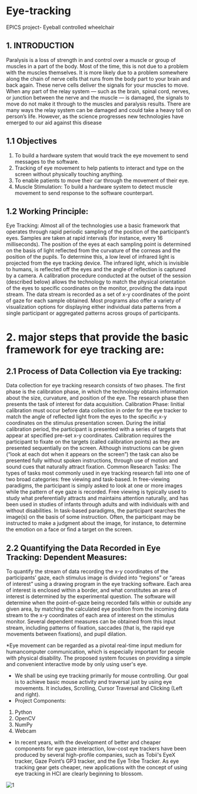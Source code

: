 # Eye-tracking
EPICS project- Eyeball controlled wheelchair

## 1. INTRODUCTION
Paralysis is a loss of strength in and control over a muscle or group of muscles in a part of the
body. Most of the time, this is not due to a problem with the muscles themselves. It is more
likely due to a problem somewhere along the chain of nerve cells that runs from the body part
to your brain and back again. These nerve cells deliver the signals for your muscles to move.
When any part of the relay system — such as the brain, spinal cord, nerves, or junction
between the nerve and the muscle — is damaged, the signals to move do not make it through
to the muscles and paralysis results. There are many ways the relay system can be damaged
and could take a heavy toll on person’s life. However, as the science progresses new
technologies have emerged to our aid against this disease 

## 1.1 Objectives
1. To build a hardware system that would track the eye movement to send messages to the
software.
2. Tracking of eye movement to help patients to interact and type on the screen without
physically touching anything.
3. To enable patients to move their car through the movement of their eye.
4. Muscle Stimulation: To build a hardware system to detect muscle movement to send
response to the software counterpart.

## 1.2 Working Principle:
Eye Tracking: Almost all of the technologies use a basic framework that operates through
rapid periodic sampling of the position of the participant’s eyes. Samples are taken at rapid
intervals (for instance, every 16 milliseconds). The position of the eyes at each sampling
point is determined on the basis of light reflected from the curvature of the corneas and the
position of the pupils. To determine this, a low level of infrared light is projected from the
eye tracking device. The infrared light, which is invisible to humans, is reflected off the eyes
and the angle of reflection is captured by a camera. A calibration procedure conducted at the
outset of the session (described below) allows the technology to match the physical
orientation of the eyes to specific coordinates on the monitor, providing the data input stream.
The data stream is recorded as a set of x-y coordinates of the point of gaze for each sample
obtained. Most programs also offer a variety of visualization options for displaying either
individual data patterns from a single participant or aggregated patterns across groups of
participants.

# 2. major steps that provide the basic framework for eye tracking are:

## 2.1 Process of Data Collection via Eye tracking:
Data collection for eye tracking research consists of two phases. The first phase is the
calibration phase, in which the technology obtains information about the size, curvature, and
position of the eye. The research phase then presents the task of interest for data acquisition.
Calibration Phase: Iinitial calibration must occur before data collection in order for the eye
tracker to match the angle of reflected light from the eyes to the specific x-y coordinates on
the stimulus presentation screen. During the initial calibration period, the participant is
presented with a series of targets that appear at specified pre-set x-y coordinates.
Calibration requires the participant to fixate on the targets (called calibration points) as they
are presented sequentially on the screen. Although instructions can be given (“look at each
dot when it appears on the screen”) the task can also be presented fully without spoken
instructions, through use of motion and sound cues that naturally attract fixation.
Common Research Tasks: The types of tasks most commonly used in eye tracking research
fall into one of two broad categories: free viewing and task-based. In free-viewing paradigms,
the participant is simply asked to look at one or more images while the pattern of eye gaze is
recorded. Free viewing is typically used to study what preferentially attracts and maintains
attention naturally, and has been used in studies of infants through adults and with individuals
with and without disabilities.
In task-based paradigms, the participant searches the image(s) on the basis of some
instruction. Often, the participant may be instructed to make a judgment about the image, for
instance, to determine the emotion on a face or find a target on the screen.

## 2.2 Quantifying the Data Recorded in Eye Tracking: Dependent Measures:
To quantify the stream of data recording the x-y coordinates of the participants’ gaze, each
stimulus image is divided into “regions” or “areas of interest” using a drawing program in the
eye tracking software. Each area of interest is enclosed within a border, and what constitutes
an area of interest is determined by the experimental question.
The software will determine when the point-of-gaze being recorded falls within or outside
any given area, by matching the calculated eye position from the incoming data stream to the
x-y coordinates of each area of interest on the stimulus monitor. Several dependent measures
can be obtained from this input stream, including patterns of fixation, saccades (that is, the
rapid eye movements between fixations), and pupil dilation.

*Eye movement can be regarded as a pivotal real-time input medium for humancomputer communication, which is especially important for people with physical
disability. The proposed system focuses on providing a simple and convenient
interactive mode by only using user's eye.
* We shall be using eye tracking primarily for mouse controlling. Our goal is to achieve
basic mouse activity and traversal just by using eye movements. It includes, Scrolling,
Cursor Traversal and Clicking (Left and right).
* Project Components:
1. Python
2. OpenCV
3. NumPy
4. Webcam
* In recent years, with the development of better and cheaper components for eye gaze
interaction, low-cost eye trackers have been produced by several high-profile
companies, such as Tobii's EyeX tracker, Gaze Point’s GP3 tracker, and the Eye Tribe
Tracker. As eye tracking gear gets cheaper, new applications with the concept of
using eye tracking in HCI are clearly beginning to blossom.

![1](https://user-images.githubusercontent.com/43038862/120959168-d21b3980-c776-11eb-8b8a-166ab58ac66a.JPG)

